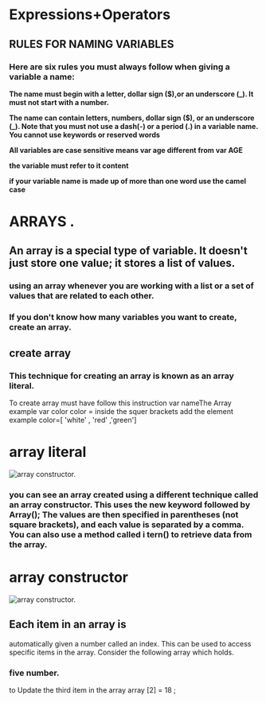 # Expressions+Operators

## RULES FOR NAMING VARIABLES 
### Here are six rules you must always follow when giving a variable a name: 

 **The name must begin with a letter, dollar sign ($),or an underscore (_). It must not start with a number.**

**The name can contain letters, numbers, dollar sign ($), or an underscore (_). Note that you must not use a dash(-) or a period (.) in a variable name.**
**You cannot use keywords or reserved words**

**All variables are case sensitive means var age different from var AGE**

**the variable must refer to it content**

**if your variable name is made up of more than one word use the  camel case**

# ARRAYS .
## An array is a special type of variable. It doesn't just store one value; it stores a list of values.
 ### using an array whenever you are working with a list or a set of values that are related to each other. 
 ### If you don't know how many variables you want to create, create an array.
 ## create array
 ### This technique for creating an array is known as an array literal.
 To create array must have follow this instruction var nameThe Array example var color
 color = inside the squer brackets add the element
example 
color=[ 'white' , 'red' ,'green']
# array literal
![array constructor.](https://image.slidesharecdn.com/oojs-1229037721986393-1/95/beginning-objectoriented-javascript-18-728.jpg?cb=1229139637)

### you can see an array created using a different technique called an array constructor. This uses the new keyword followed by Array(); The values are then specified in parentheses (not square brackets), and each value is separated by a comma. You can also use a method called i tern() to retrieve data from the array.
#  array constructor
![array constructor.](https://image.slidesharecdn.com/javascript-array-creatingarray-150107193158-conversion-gate01/95/javascript-array-creating-array-6-638.jpg?cb=1420659423)
## Each item in an array is
automatically given a number called an index. This can be used to access specific items in the array. Consider the following array which holds.
 ### five number.
  to Update the third item in the array
array [2] = 18 ;  
